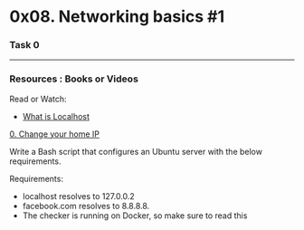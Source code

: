 # 0x08. Networking basics #1
### Task 0

---
### Resources : Books or Videos
Read or Watch:
* [What is Localhost](https://en.wikipedia.org/wiki/Localhost)

[0. Change your home IP](https://github.com/Amadu-Sesay/alx-system_engineering-devops/blob/master/0x08-networking_basics_2/0-change_your_home_IP)

Write a Bash script that configures an Ubuntu server with the below requirements.

Requirements:
- localhost resolves to 127.0.0.2
- facebook.com resolves to 8.8.8.8.
- The checker is running on Docker, so make sure to read this
